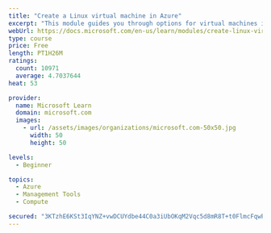 ```yaml
---
title: "Create a Linux virtual machine in Azure"
excerpt: "This module guides you through options for virtual machines in Azure, creating and connecting a Linux virtual machine, and configuring your network settings."
webUrl: https://docs.microsoft.com/en-us/learn/modules/create-linux-virtual-machine-in-azure/
type: course
price: Free
length: PT1H26M
ratings:
  count: 10971
  average: 4.7037644
heat: 53

provider:
  name: Microsoft Learn
  domain: microsoft.com
  images:
    - url: /assets/images/organizations/microsoft.com-50x50.jpg
      width: 50
      height: 50

levels:
  - Beginner

topics:
  - Azure
  - Management Tools
  - Compute

secured: "3KTzhE6KSt3IqYNZ+vwDCUYdbe44C0a3iUbOKqM2Vqc5d8mR8T+t0FlmcFqwPMZy6E5rt54qgskusRdiU3y4CF8n9mCqE2HLzhor5oW5947KBbq3gTD/d6+SUx+0SxU9Zmrs8A0kocrx2QNjVFvXcUCgLyWHSODmDML53xOqElYjjrFIA1bw8nNKsZMP1lHfJBy71WIiv7bE2HQGSdkGklokhGMEB2++4txpZF0WBs464cjPTKAZjtxun037X0bR3b+xH0M12Xpf6kffmqKCNYs7rQ2ldyyyDHJ5NZQoMRrgRz0WNsGgzVEmqUUODc/rulSNY1yduAii8J69PKXUOGclRLoxL/r/go3kmjwSWZWuKrH35K6p41IjmgKZka6tDQ1E7vfnz8OpDYb3aYpC1BzdEfRfV+RDAS7QVJqnznk=;M+N79gK+/guCKxuu6SiuHg=="
---
```



